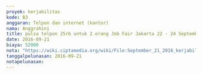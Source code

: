 ```yaml
---
proyek: kerjabilitas
kode: B3
anggaran: Telpon dan internet (kantor)
nama: Anggrahini
title: pulsa telpon 25rb untuk 2 orang Job Fair Jakarta 22 - 24 September 2016
date: 2016-09-21
biaya: 52000
nota: "https://wiki.ciptamedia.org/wiki/File:September_21_2016_kerjabilitas_B3_pulsa_jobfair_jakarta_inok.jpg"
tanggalpelunasan: 2016-09-21
notapelunasan:
---
```

